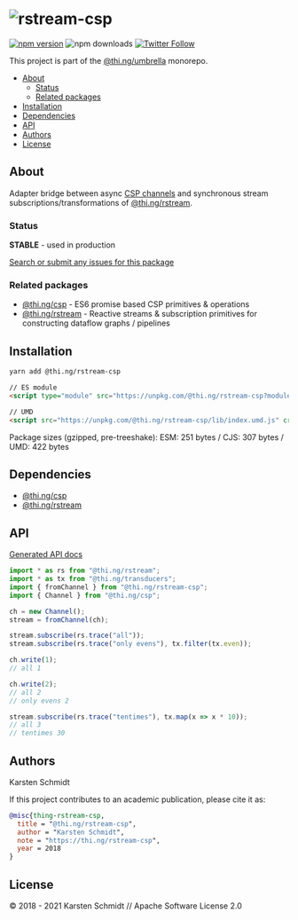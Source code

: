 <!-- This file is generated - DO NOT EDIT! -->

# ![rstream-csp](https://media.thi.ng/umbrella/banners/thing-rstream-csp.svg?3eb98532)

[![npm version](https://img.shields.io/npm/v/@thi.ng/rstream-csp.svg)](https://www.npmjs.com/package/@thi.ng/rstream-csp)
![npm downloads](https://img.shields.io/npm/dm/@thi.ng/rstream-csp.svg)
[![Twitter Follow](https://img.shields.io/twitter/follow/thing_umbrella.svg?style=flat-square&label=twitter)](https://twitter.com/thing_umbrella)

This project is part of the
[@thi.ng/umbrella](https://github.com/thi-ng/umbrella/) monorepo.

- [About](#about)
  - [Status](#status)
  - [Related packages](#related-packages)
- [Installation](#installation)
- [Dependencies](#dependencies)
- [API](#api)
- [Authors](#authors)
- [License](#license)

## About

Adapter bridge between async [CSP
channels](https://github.com/thi-ng/umbrella/tree/develop/packages/csp)
and synchronous stream subscriptions/transformations of
[@thi.ng/rstream](https://github.com/thi-ng/umbrella/tree/develop/packages/rstream).

### Status

**STABLE** - used in production

[Search or submit any issues for this package](https://github.com/thi-ng/umbrella/issues?q=%5Brstream-csp%5D+in%3Atitle)

### Related packages

- [@thi.ng/csp](https://github.com/thi-ng/umbrella/tree/develop/packages/csp) - ES6 promise based CSP primitives & operations
- [@thi.ng/rstream](https://github.com/thi-ng/umbrella/tree/develop/packages/rstream) - Reactive streams & subscription primitives for constructing dataflow graphs / pipelines

## Installation

```bash
yarn add @thi.ng/rstream-csp
```

```html
// ES module
<script type="module" src="https://unpkg.com/@thi.ng/rstream-csp?module" crossorigin></script>

// UMD
<script src="https://unpkg.com/@thi.ng/rstream-csp/lib/index.umd.js" crossorigin></script>
```

Package sizes (gzipped, pre-treeshake): ESM: 251 bytes / CJS: 307 bytes / UMD: 422 bytes

## Dependencies

- [@thi.ng/csp](https://github.com/thi-ng/umbrella/tree/develop/packages/csp)
- [@thi.ng/rstream](https://github.com/thi-ng/umbrella/tree/develop/packages/rstream)

## API

[Generated API docs](https://docs.thi.ng/umbrella/rstream-csp/)

```ts
import * as rs from "@thi.ng/rstream";
import * as tx from "@thi.ng/transducers";
import { fromChannel } from "@thi.ng/rstream-csp";
import { Channel } from "@thi.ng/csp";

ch = new Channel();
stream = fromChannel(ch);

stream.subscribe(rs.trace("all"));
stream.subscribe(rs.trace("only evens"), tx.filter(tx.even));

ch.write(1);
// all 1

ch.write(2);
// all 2
// only evens 2

stream.subscribe(rs.trace("tentimes"), tx.map(x => x * 10));
// all 3
// tentimes 30
```

## Authors

Karsten Schmidt

If this project contributes to an academic publication, please cite it as:

```bibtex
@misc{thing-rstream-csp,
  title = "@thi.ng/rstream-csp",
  author = "Karsten Schmidt",
  note = "https://thi.ng/rstream-csp",
  year = 2018
}
```

## License

&copy; 2018 - 2021 Karsten Schmidt // Apache Software License 2.0
